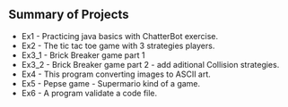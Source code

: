 ## Summary of Projects
- Ex1 - Practicing java basics with ChatterBot exercise.
- Ex2 - The tic tac toe game with 3 strategies players.
- Ex3_1 - Brick Breaker game part 1
- Ex3_2 - Brick Breaker game part 2 - add aditional Collision strategies.
- Ex4 - This program converting images to ASCII art.
- Ex5 - Pepse game - Supermario kind of a game.
- Ex6 - A program validate a code file.

